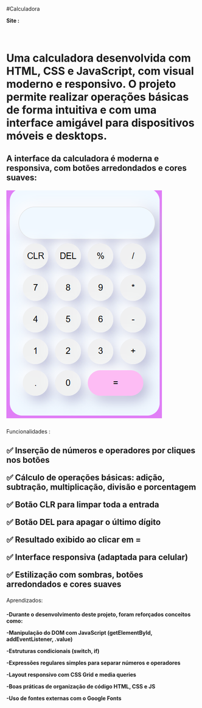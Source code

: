 <p> #Calculadora </p>
  <strong> Site : <a href="https://calculado-simples.netlify.app/"></a></strong>
<h1>
<br>
Uma calculadora desenvolvida com HTML, CSS e JavaScript, com visual moderno e responsivo. O projeto permite realizar operações básicas de forma intuitiva e com uma interface amigável para dispositivos móveis e desktops.
</h1>

 <h2>A interface da calculadora é moderna e responsiva, com botões arredondados e cores suaves: 
 <br>

![Interface da Calculadora](./img/calculadora.png.png)
</h2>

<p> Funcionalidades : </p>
<h2>
✅ Inserção de números e operadores por cliques nos botões

✅ Cálculo de operações básicas: adição, subtração, multiplicação, divisão e porcentagem

✅ Botão CLR para limpar toda a entrada

✅ Botão DEL para apagar o último dígito

✅ Resultado exibido ao clicar em =

✅ Interface responsiva (adaptada para celular)

✅ Estilização com sombras, botões arredondados e cores suaves
</h2>

 <p> Aprendizados: </p>
<h4>
-Durante o desenvolvimento deste projeto, foram reforçados conceitos como:

-Manipulação do DOM com JavaScript (getElementById, addEventListener, .value)

-Estruturas condicionais (switch, if)

-Expressões regulares simples para separar números e operadores

-Layout responsivo com CSS Grid e media queries

-Boas práticas de organização de código HTML, CSS e JS

-Uso de fontes externas com o Google Fonts
</h4>
